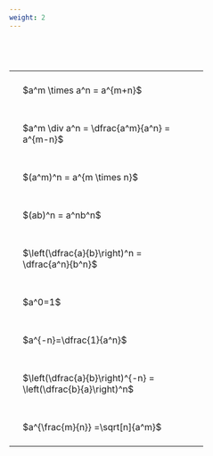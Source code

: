 ```yaml
---
weight: 2
---
```


#  
<br>
<style type="text/css">
#T_f45af th.col_heading {
  text-align: left;
  font-size: 1em;
}
#T_f45af td {
  text-align: left;
  font-size: 1em;
  padding: 1.5em;
}
#T_f45af_row0_col0, #T_f45af_row1_col0, #T_f45af_row2_col0, #T_f45af_row3_col0, #T_f45af_row4_col0, #T_f45af_row5_col0, #T_f45af_row6_col0, #T_f45af_row7_col0, #T_f45af_row8_col0 {
  width: 300px;
  white-space: pre-wrap;
}
</style>
<table id="T_f45af">
  <thead>
  </thead>
  <tbody>
    <tr>
      <td id="T_f45af_row0_col0" class="data row0 col0" >$a^m \times a^n = a^{m+n}$</td>
    </tr>
    <tr>
      <td id="T_f45af_row1_col0" class="data row1 col0" >$a^m \div a^n = \dfrac{a^m}{a^n} = a^{m-n}$</td>
    </tr>
    <tr>
      <td id="T_f45af_row2_col0" class="data row2 col0" >$(a^m)^n = a^{m \times n}$</td>
    </tr>
    <tr>
      <td id="T_f45af_row3_col0" class="data row3 col0" >$(ab)^n = a^nb^n$</td>
    </tr>
    <tr>
      <td id="T_f45af_row4_col0" class="data row4 col0" >$\left(\dfrac{a}{b}\right)^n = \dfrac{a^n}{b^n}$</td>
    </tr>
    <tr>
      <td id="T_f45af_row5_col0" class="data row5 col0" >$a^0=1$</td>
    </tr>
    <tr>
      <td id="T_f45af_row6_col0" class="data row6 col0" >$a^{-n}=\dfrac{1}{a^n}$</td>
    </tr>
    <tr>
      <td id="T_f45af_row7_col0" class="data row7 col0" >$\left(\dfrac{a}{b}\right)^{-n} = \left(\dfrac{b}{a}\right)^n$</td>
    </tr>
    <tr>
      <td id="T_f45af_row8_col0" class="data row8 col0" >$a^{\frac{m}{n}} =\sqrt[n]{a^m}$</td>
    </tr>
  </tbody>
</table>
